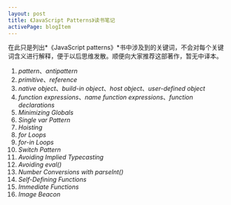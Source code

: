 ```yaml
---
layout: post
title: 《JavaScript Patterns》读书笔记
activePage: blogItem
---
```


在此只是列出*《JavaScript patterns》*书中涉及到的关键词，不会对每个关键词含义进行解释，便于以后思维发散。顺便向大家推荐这部著作，暂无中译本。

1. *pattern*、*antipattern*
2. *primitive*、*reference*
3. *native object*、*build-in object*、*host object*、*user-defined object*
4. *function expressions*、*name function expressions*、*function declarations*
5. *Minimizing Globals*
6. *Single var Pattern*
7. *Hoisting*
8. *for Loops*
9. *for-in Loops*
10. *Switch Pattern*
11. *Avoiding Implied Typecasting*
12. *Avoiding eval()*
13. *Number Conversions with parseInt()*
14. *Self-Defining Functions*
15. *Immediate Functions*
16. *Image Beacon*